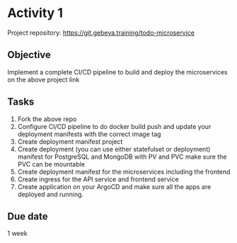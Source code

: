 # Activity 1
Project repository: https://git.gebeya.training/todo-microservice
## Objective
Implement a complete CI/CD pipeline to build and deploy the microservices on the above project link
## Tasks
1. Fork the above repo
2. Configure CI/CD pipeline to do docker build push and update your deployment manifests with the correct image tag
3. Create deployment manifest project
4. Create deployment (you can use either statefulset or deployment) manifest for PostgreSQL and MongoDB with PV and PVC make sure the PVC can be mountable
5. Create deployment manifest for the microservices including the frontend
6. Create ingress for the API service and frontend service
7. Create application on your ArgoCD and make sure all the apps are deployed and running.

## Due date 
1 week